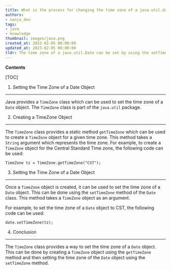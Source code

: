 ```yaml
---
title: What is the process for changing the time zone of a java.util.date object?
authors:
- nanja_dev
tags:
- java
- knowledge
thumbnail: images/java.png
created_at: 2023-02-05 00:00:00
updated_at: 2023-02-05 00:00:00
tldr: The time zone of a java.util.Date can be set by using the setTimeZone() method.
---
```


**Contents**

[TOC]

1. Setting the Time Zone of a Date Object
--------------------------------------

Java provides a `TimeZone` class which can be used to set the time zone of a `Date` object. The `TimeZone` class is part of the `java.util` package.

2. Creating a TimeZone Object
-----------------------------

The `TimeZone` class provides a static method `getTimeZone` which can be used to create a `TimeZone` object for a given time zone. This method takes a `String` argument which represents the time zone. For example, to create a `TimeZone` object for the Central Standard Time zone, the following code can be used:

`TimeZone tz = TimeZone.getTimeZone("CST");`

3. Setting the Time Zone of a Date Object
----------------------------------------

Once a `TimeZone` object is created, it can be used to set the time zone of a `Date` object. This can be done using the `setTimeZone` method of the `Date` class. This method takes a `TimeZone` object as an argument.

For example, to set the time zone of a `Date` object to CST, the following code can be used:

`date.setTimeZone(tz);`

4. Conclusion
--------------

The `TimeZone` class provides a way to set the time zone of a `Date` object. This can be done by creating a `TimeZone` object using the `getTimeZone` method and then setting the time zone of the `Date` object using the `setTimeZone` method.

